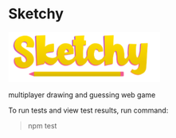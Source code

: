 # Sketchy

![logo](img/logo.png)

multiplayer drawing and guessing web game

To run tests and view test results, run command:
> npm test 